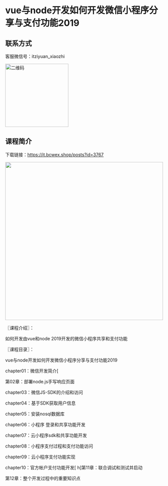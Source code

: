 # vue与node开发如何开发微信小程序分享与支付功能2019

## 联系方式

客服微信号：itziyuan_xiaozhi

<img src="https://ziyuanyun.oss-cn-guangzhou.aliyuncs.com/common/20240614073449/666b82192834a.jpg" width="200" height="200" alt="二维码">

## 课程简介

下载链接：https://it.bcwex.shop/posts?id=3767

<img src="https://ziyuanyun.oss-cn-guangzhou.aliyuncs.com/yun/20240515185327/664494274c251.jpg" width="500" alt="">

  〖课程介绍〗：

 如何开发由vue和node 2019开发的微信小程序共享和支付功能

 〖课程目录〗：

 vue与node开发如何开发微信小程序分享与支付功能2019



 chapter01：微信开发简介[

 第02章：部署node.js手写响应页面

 chapter03：微信JS-SDK的介绍和访问

 chapter04：基于SDK获取用户信息

 chapter05：安装nosql数据库

 chapter06：小程序 登录和共享功能开发

 chapter07：云小程序sdk和共享功能开发

 chapter08：小程序支付过程和支付功能访问

 chapter09：云小程序支付功能实现

 chapter10：官方帐户支付功能开发[ h]第11章：联合调试和测试并启动

 第12章：整个开发过程中的重要知识点

  